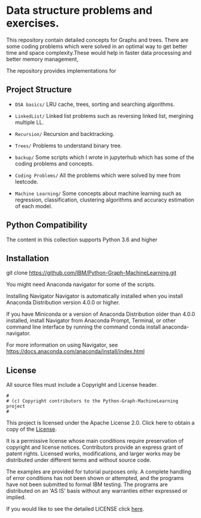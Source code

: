 # Data structure problems and exercises. 

This repository contain detailed concepts for Graphs and trees. There are some coding problems which were solved in an optimal way to get better  time and space complexity.These would help in faster data processing and better memory management,


The repository provides implementations for 
## Project Structure

- `DSA basics/` LRU cache, trees, sorting and searching algorithms.

- `LinkedList/` Linked list problems such as reversing linked list, mergining multiple LL.
  
- `Recursion/` Recursion and backtracking.
  
- `Trees/` Problems to understand binary tree.
  
- `backup/` Some scripts which I wrote in jupyterhub which has some of the coding problems and concepts.

- `Coding Problems/` All the problems which were solved by mee from leetcode.

- `Machine Learning/` Some concepts about machine learning such as regression, classification, clustering algorithms and accuracy estimation of each model. 



## Python Compatibility
The content in this collection supports Python 3.6 and higher 

## Installation 

git clone https://github.com/IBM/Python-Graph-MachineLearning.git

You might need Anaconda navigator for some of the scripts.

Installing Navigator
Navigator is automatically installed when you install Anaconda Distribution version 4.0.0 or higher.

If you have Miniconda or a version of Anaconda Distribution older than 4.0.0 installed, install Navigator from Anaconda Prompt, Terminal, or other command line interface by running the command conda install anaconda-navigator.

For more information on using Navigator, see https://docs.anaconda.com/anaconda/install/index.html



## License

All source files must include a Copyright and License header. 
```text
#
# (c) Copyright contributors to the Python-Graph-MachineLearning project
#
```

This project is licensed under the Apache License 2.0. 
Click here to obtain a copy of the [License](http://www.apache.org/licenses/LICENSE-2.0).  

It is a permissive license whose main conditions require preservation of 
copyright and license notices. Contributors provide an express grant of 
patent rights. Licensed works, modifications, and larger works may be 
distributed under different terms and without source code.  

The examples are provided for tutorial purposes only. A complete handling 
of error conditions has not been shown or attempted, and the programs have 
not been submitted to formal IBM testing. The programs are distributed on an 
'AS IS' basis without any warranties either expressed or implied.

If you would like to see the detailed LICENSE click [here](LICENSE).



